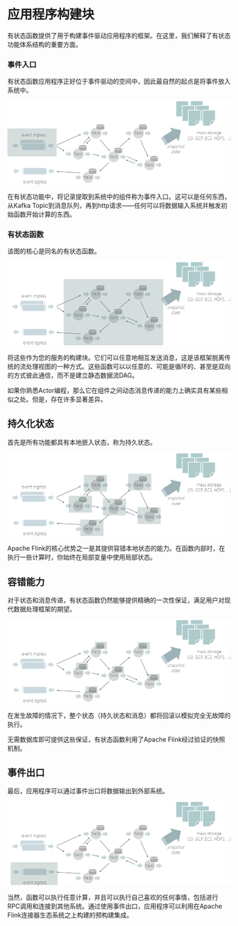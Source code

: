 # 应用程序构建块

有状态函数提供了用于构建事件驱动应用程序的框架。在这里，我们解释了有状态功能体系结构的重要方面。

### 事件入口 <a id="event-ingress"></a>

有状态函数应用程序正好位于事件驱动的空间中，因此最自然的起点是将事件放入系统中。

![](../.gitbook/assets/image%20%281%29.png)

在有状态功能中，将记录提取到系统中的组件称为事件入口。这可以是任何东西，从Kafka Topic到消息队列，再到http请求——任何可以将数据输入系统并触发初始函数开始计算的东西。

### 有状态函数 <a id="event-ingress"></a>

该图的核心是同名的有状态函数。

![](../.gitbook/assets/image%20%2812%29.png)

将这些作为您的服务的构建块。它们可以任意地相互发送消息，这是该框架脱离传统的流处理视图的一种方式。这些函数可以以任意的、可能是循环的、甚至是双向的方式彼此通信，而不是建立静态数据流DAG。

如果你熟悉Actor编程，那么它在组件之间动态消息传递的能力上确实具有某些相似之处。但是，存在许多显著差异。

## 持久化状态

首先是所有功能都具有本地嵌入状态，称为持久状态。

![](../.gitbook/assets/image%20%283%29.png)

Apache Flink的核心优势之一是其提供容错本地状态的能力。在函数内部时，在执行一些计算时，你始终在局部变量中使用局部状态。

## 容错能力

对于状态和消息传递，有状态函数仍然能够提供精确的一次性保证，满足用户对现代数据处理框架的期望。

![](../.gitbook/assets/image%20%2810%29.png)

在发生故障的情况下，整个状态（持久状态和消息）都将回滚以模拟完全无故障的执行。

无需数据库即可提供这些保证，有状态函数利用了Apache Flink经过验证的快照机制。

## 事件出口

最后，应用程序可以通过事件出口将数据输出到外部系统。

![](../.gitbook/assets/image%20%286%29.png)

当然，函数可以执行任意计算，并且可以执行自己喜欢的任何事情，包括进行RPC调用和连接到其他系统。通过使用事件出口，应用程序可以利用在Apache Flink连接器生态系统之上构建的预构建集成。

